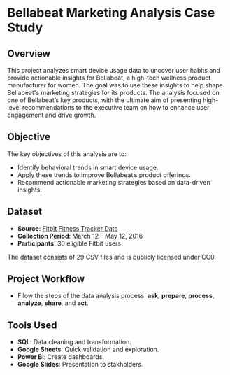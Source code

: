 # Bellabeat Marketing Analysis Case Study
## Overview
This project analyzes smart device usage data to uncover user habits and provide actionable insights for Bellabeat, a high-tech wellness product manufacturer for women. The goal was to use these insights to help shape Bellabeat's marketing strategies for its products. The analysis focused on one of Bellabeat’s key products, with the ultimate aim of presenting high-level recommendations to the executive team on how to enhance user engagement and drive growth.

## Objective
The key objectives of this analysis are to:

- Identify behavioral trends in smart device usage.
- Apply these trends to improve Bellabeat’s product offerings.
- Recommend actionable marketing strategies based on data-driven insights.
## Dataset
- **Source**: [Fitbit Fitness Tracker Data](https://www.kaggle.com/datasets/arashnic/fitbit)
- **Collection Period**: March 12 – May 12, 2016
- **Participants**: 30 eligible Fitbit users

The dataset consists of 29 CSV files and is publicly licensed under CC0.

## Project Workflow
  - Fllow the steps of the data analysis process: **ask**, **prepare**, **process**, **analyze**, **share**, and **act**.
    
## **Tools Used**
  - **SQL**: Data cleaning and transformation.
  - **Google Sheets**: Quick validation and exploration.
  - **Power BI**: Create dashboards.
  - **Google Slides**: Presentation to stakholders.
